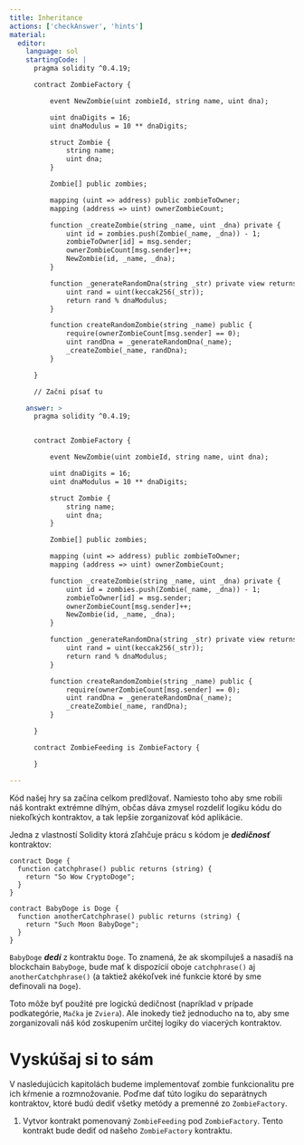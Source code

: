 ```yaml
---
title: Inheritance
actions: ['checkAnswer', 'hints']
material:
  editor:
    language: sol
    startingCode: |
      pragma solidity ^0.4.19;

      contract ZombieFactory {

          event NewZombie(uint zombieId, string name, uint dna);

          uint dnaDigits = 16;
          uint dnaModulus = 10 ** dnaDigits;

          struct Zombie {
              string name;
              uint dna;
          }

          Zombie[] public zombies;

          mapping (uint => address) public zombieToOwner;
          mapping (address => uint) ownerZombieCount;

          function _createZombie(string _name, uint _dna) private {
              uint id = zombies.push(Zombie(_name, _dna)) - 1;
              zombieToOwner[id] = msg.sender;
              ownerZombieCount[msg.sender]++;
              NewZombie(id, _name, _dna);
          }

          function _generateRandomDna(string _str) private view returns (uint) {
              uint rand = uint(keccak256(_str));
              return rand % dnaModulus;
          }

          function createRandomZombie(string _name) public {
              require(ownerZombieCount[msg.sender] == 0);
              uint randDna = _generateRandomDna(_name);
              _createZombie(_name, randDna);
          }

      }

      // Začni písať tu

    answer: >
      pragma solidity ^0.4.19;


      contract ZombieFactory {

          event NewZombie(uint zombieId, string name, uint dna);

          uint dnaDigits = 16;
          uint dnaModulus = 10 ** dnaDigits;

          struct Zombie {
              string name;
              uint dna;
          }

          Zombie[] public zombies;

          mapping (uint => address) public zombieToOwner;
          mapping (address => uint) ownerZombieCount;

          function _createZombie(string _name, uint _dna) private {
              uint id = zombies.push(Zombie(_name, _dna)) - 1;
              zombieToOwner[id] = msg.sender;
              ownerZombieCount[msg.sender]++;
              NewZombie(id, _name, _dna);
          }

          function _generateRandomDna(string _str) private view returns (uint) {
              uint rand = uint(keccak256(_str));
              return rand % dnaModulus;
          }

          function createRandomZombie(string _name) public {
              require(ownerZombieCount[msg.sender] == 0);
              uint randDna = _generateRandomDna(_name);
              _createZombie(_name, randDna);
          }

      }

      contract ZombieFeeding is ZombieFactory {

      }

---
```


Kód našej hry sa začína celkom predlžovať. Namiesto toho aby sme robili náš kontrakt extrémne dlhým, občas dáva zmysel rozdeliť logiku kódu do niekoľkých kontraktov, a tak lepšie zorganizovať kód aplikácie.

Jedna z vlastností Solidity ktorá zľahčuje prácu s kódom je **_dedičnosť_** kontraktov:

```
contract Doge {
  function catchphrase() public returns (string) {
    return "So Wow CryptoDoge";
  }
}

contract BabyDoge is Doge {
  function anotherCatchphrase() public returns (string) {
    return "Such Moon BabyDoge";
  }
}
```

`BabyDoge` **_dedí_** z kontraktu `Doge`. To znamená, že ak skompiluješ a nasadíš na blockchain `BabyDoge`, bude mať k dispozícií oboje `catchphrase()` aj `anotherCatchphrase()` (a taktiež akékoľvek iné funkcie ktoré by sme definovali na `Doge`).

Toto môže byť použité pre logickú dedičnost (napríklad v prípade podkategórie, `Mačka` je `Zviera`). Ale inokedy tiež jednoducho na to, aby sme zorganizovali náš kód zoskupením určitej logiky do viacerých kontraktov.

# Vyskúšaj si to sám

V nasledujúcich kapitolách budeme implementovať zombie funkcionalitu pre ich kŕmenie a rozmnožovanie. Poďme dať túto logiku do separátnych kontraktov, ktoré budú dediť všetky metódy a premenné zo `ZombieFactory`. 

1. Vytvor kontrakt pomenovaný `ZombieFeeding` pod `ZombieFactory`. Tento kontrakt bude dediť od našeho `ZombieFactory` kontraktu.
